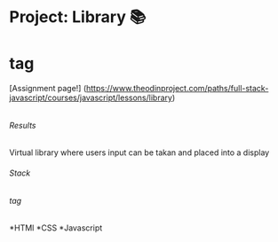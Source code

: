 # Project: Library :books: <h1> tag

[Assignment page!] (https://www.theodinproject.com/paths/full-stack-javascript/courses/javascript/lessons/library)

###### <h6> Results

Virtual library where users input can be takan and placed into a display

###### Stack <h6> tag

*HTMl
*CSS
\*Javascript
